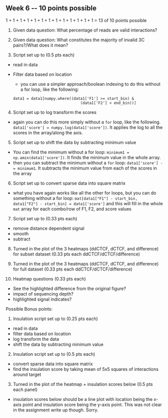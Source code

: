 ## Week 6 -- 10 points possible

1 + 1 + 1 + 1 + 1 + 1 + 1 + 1 + 1 + 1 + 1 + 1 + 1 = 13 of 10 points possible

1. Given data question: What percentage of reads are valid interactions?

2. Given data question: What constitutes the majority of invalid 3C pairs?/What does it mean?

3. Script set up to (0.5 pts each)

  * read in data  
  * Filter data based on location  
    * you can use a simpler approach/boolean indexing to do this without a for loop, like the following:

    ```
    data1 = data1[numpy.where((data1['F1'] >= start_bin) &
                                  (data1['F2'] < end_bin))]
    ```

4. Script set up to log transform the scores
  * again you can do this more simply without a `for` loop, like the following. `data1['score'] = numpy.log(data1['score'])`. It applies the log to all the scores in the array/along the axis.


5. Script set up to shift the data by subtracting  minimum value
  * You can find the minimum without a for loop:
  `minimum1 = np.amin(data1['score'])`. It finds the minimum value in the whole array.
  * then you can subtract the minimum without a `for` loop: `data1['score'] -= minimum1`. It subtracts the minimum value from each of the scores in the array

6. Script set up to convert sparse data into square matrix
  * what you have again works like all the other for loops, but you can do something without a for loop: `mat[data1["F1"] - start_bin, data1["F2"] - start_bin] = data1['score']` and this will fill in the whole `mat` array for each combo/row of F1, F2, and score values

7. Script set up to (0.33 pts each)

  * remove distance dependent signal
  * smooth
  * subtract

8. Turned in the plot of the 3 heatmaps (ddCTCF, dCTCF, and difference) for subset dataset (0.33 pts each ddCTCF/dCTCF/difference)

9. Turned in the plot of the 3 heatmaps (ddCTCF, dCTCF, and difference) for full dataset (0.33 pts each ddCTCF/dCTCF/difference)

10. Heatmap questions (0.33 pts each)

  * See the highlighted difference from the original figure?
  * impact of sequencing depth?
  * highlighted signal indicates?

Possible Bonus points:

1. Insulation script set up to (0.25 pts each)

  * read in data
  * filter data based on location
  * log transform the data
  * shift the data by subtracting minimum value

2. Insulation script set up to (0.5 pts each)

  * convert sparse data into square matrix
  * find the insulation score by taking mean of 5x5 squares of interactions around target

3. Turned in the plot of the heatmap + insulation scores below (0.5 pts each panel)

  * insulation scores below should be a line plot with location being the x-axis point and insulation score being the y-axis point. This was not clear in the assignment write up though. Sorry.
